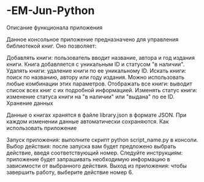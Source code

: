 # -EM-Jun-Python
Описание функционала приложения

Данное консольное приложение предназначено для управления библиотекой книг. Оно позволяет:

Добавлять книги: пользователь вводит название, автора и год издания книги. Книга добавляется с уникальным ID и статусом "в наличии".
Удалять книги: удаление книги по ее уникальному ID.
Искать книги: поиск по названию, автору или году издания. Можно использовать любые комбинации этих параметров.
Отображать все книги: выводит список всех книг с их подробной информацией.
Изменять статус книги: изменение статуса книги на "в наличии" или "выдана" по ее ID.
Хранение данных

Данные о книгах хранятся в файле library.json в формате JSON.
При каждом изменении данные автоматически сохраняются.
Как использовать приложение

Запуск приложения: выполните скрипт python script_name.py в консоли.
Выбор действия: после запуска вам будет предложено выбрать действие, введя соответствующий номер.
Следуйте инструкциям: приложение будет запрашивать необходимую информацию в зависимости от выбранного действия.
Выход из приложения: чтобы завершить работу, выберите действие номер 6.
